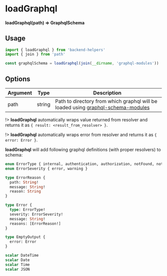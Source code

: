 # loadGraphql

#### loadGraphql(path) => GraphqlSchema

## Usage

```js
import { loadGraphql } from 'backend-helpers'
import { join } from 'path'

const graphqlSchema = loadGraphql(join(__dirname, 'graphql-modules'))
```

## Options

| Argument | Type     | Description
|----------|----------|------------
| path     | string   | Path to directory from which graphql will be loaded using [graphql-schema-modules](https://github.com/alekbarszczewski/graphql-schema-modules)

!> **loadGraphql** automatically wraps value returned from resolver and returns it as `{ result: <result_from_resolver> }`.

!> **loadGraphql** automatically wraps error from resolver and returns it as `{ error: Error }`.

**loadGraphql** will add following graphql definitions (with proper resolvers) to schema:

```graphql
enum ErrorType { internal, authentication, authorization, notFound, notImplemented, validation }
enum ErrorSeverity { error, warning }

type ErrorReason {
  path: String!
  message: String!
  reason: String
}

type Error {
  type: ErrorType!
  severity: ErrorSeverity!
  message: String!
  reasons: [ErrorReason!]
}

type EmptyOutput {
  error: Error
}

scalar DateTime
scalar Date
scalar Time
scalar JSON
```
